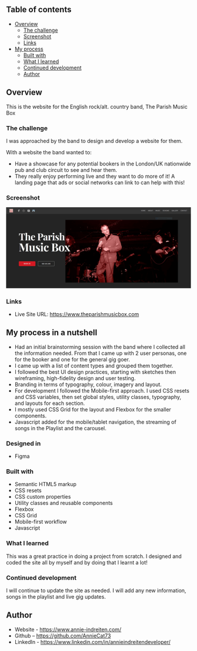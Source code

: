 ## Table of contents

- [Overview](#overview)
  - [The challenge](#the-challenge)
  - [Screenshot](#screenshot)
  - [Links](#links)
- [My process](#my-process)
  - [Built with](#built-with)
  - [What I learned](#what-i-learned)
  - [Continued development](#continued-development)
  - [Author](#author)

## Overview

This is the website for the English rock/alt. country band, The Parish Music Box

### The challenge

I was approached by the band to design and develop a website for them.

With a website the band wanted to:

- Have a showcase for any potential bookers in the London/UK nationwide pub and club circuit to see and hear them.
- They really enjoy performing live and they want to do more of it! A landing page that ads or social networks can link to can help with this!

### Screenshot

![](./images/github-screenshot.png)

### Links

- Live Site URL: https://www.theparishmusicbox.com

## My process in a nutshell

- Had an initial brainstorming session with the band where I collected all the information needed. From that I came up with 2 user personas, one for the booker and one for the general gig goer.
- I came up with a list of content types and grouped them together.
- I followed the best UI design practices, starting with sketches then wireframing, high-fidelity design and user testing.
- Branding in terms of typography, colour, imagery and layout.
- For development I followed the Mobile-first approach. I used CSS resets and CSS variables, then set global styles, utility classes, typography, and layouts for each section.
- I mostly used CSS Grid for the layout and Flexbox for the smaller components.
- Javascript added for the mobile/tablet navigation, the streaming of songs in the Playlist and the carousel.

### Designed in 
- Figma

### Built with

- Semantic HTML5 markup
- CSS resets
- CSS custom properties
- Utility classes and reusable components
- Flexbox
- CSS Grid
- Mobile-first workflow
- Javascript

### What I learned

This was a great practice in doing a project from scratch. I designed and coded the site all by myself and by doing that I learnt a lot!

### Continued development

I will continue to update the site as needed. I will add any new information, songs in the playlist and live gig updates.

## Author

- Website - https://www.annie-indreiten.com/
- Github – https://github.com/AnnieCat73
- LinkedIn - https://www.linkedin.com/in/annieindreitendeveloper/
